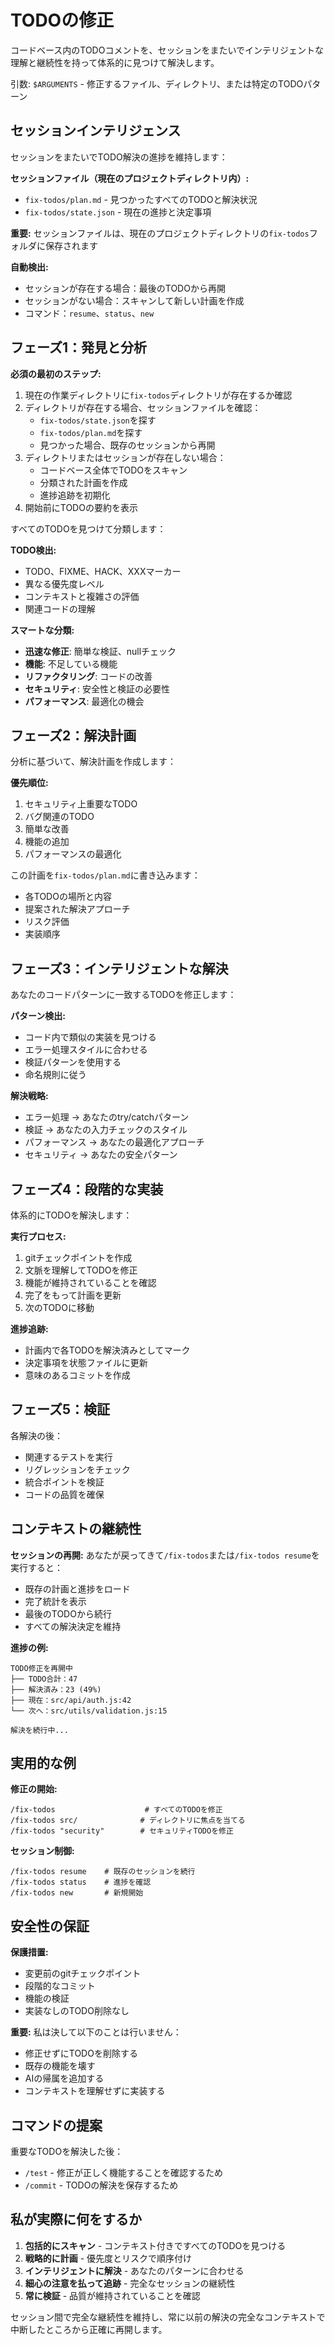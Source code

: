 # TODOの修正

コードベース内のTODOコメントを、セッションをまたいでインテリジェントな理解と継続性を持って体系的に見つけて解決します。

引数: `$ARGUMENTS` - 修正するファイル、ディレクトリ、または特定のTODOパターン

## セッションインテリジェンス

セッションをまたいでTODO解決の進捗を維持します：

**セッションファイル（現在のプロジェクトディレクトリ内）:**
- `fix-todos/plan.md` - 見つかったすべてのTODOと解決状況
- `fix-todos/state.json` - 現在の進捗と決定事項

**重要:** セッションファイルは、現在のプロジェクトディレクトリの`fix-todos`フォルダに保存されます

**自動検出:**
- セッションが存在する場合：最後のTODOから再開
- セッションがない場合：スキャンして新しい計画を作成
- コマンド：`resume`、`status`、`new`

## フェーズ1：発見と分析

**必須の最初のステップ:**
1. 現在の作業ディレクトリに`fix-todos`ディレクトリが存在するか確認
2. ディレクトリが存在する場合、セッションファイルを確認：
   - `fix-todos/state.json`を探す
   - `fix-todos/plan.md`を探す
   - 見つかった場合、既存のセッションから再開
3. ディレクトリまたはセッションが存在しない場合：
   - コードベース全体でTODOをスキャン
   - 分類された計画を作成
   - 進捗追跡を初期化
4. 開始前にTODOの要約を表示

すべてのTODOを見つけて分類します：

**TODO検出:**
- TODO、FIXME、HACK、XXXマーカー
- 異なる優先度レベル
- コンテキストと複雑さの評価
- 関連コードの理解

**スマートな分類:**
- **迅速な修正**: 簡単な検証、nullチェック
- **機能**: 不足している機能
- **リファクタリング**: コードの改善
- **セキュリティ**: 安全性と検証の必要性
- **パフォーマンス**: 最適化の機会

## フェーズ2：解決計画

分析に基づいて、解決計画を作成します：

**優先順位:**
1. セキュリティ上重要なTODO
2. バグ関連のTODO
3. 簡単な改善
4. 機能の追加
5. パフォーマンスの最適化

この計画を`fix-todos/plan.md`に書き込みます：
- 各TODOの場所と内容
- 提案された解決アプローチ
- リスク評価
- 実装順序

## フェーズ3：インテリジェントな解決

あなたのコードパターンに一致するTODOを修正します：

**パターン検出:**
- コード内で類似の実装を見つける
- エラー処理スタイルに合わせる
- 検証パターンを使用する
- 命名規則に従う

**解決戦略:**
- エラー処理 → あなたのtry/catchパターン
- 検証 → あなたの入力チェックのスタイル
- パフォーマンス → あなたの最適化アプローチ
- セキュリティ → あなたの安全パターン

## フェーズ4：段階的な実装

体系的にTODOを解決します：

**実行プロセス:**
1. gitチェックポイントを作成
2. 文脈を理解してTODOを修正
3. 機能が維持されていることを確認
4. 完了をもって計画を更新
5. 次のTODOに移動

**進捗追跡:**
- 計画内で各TODOを解決済みとしてマーク
- 決定事項を状態ファイルに更新
- 意味のあるコミットを作成

## フェーズ5：検証

各解決の後：
- 関連するテストを実行
- リグレッションをチェック
- 統合ポイントを検証
- コードの品質を確保

## コンテキストの継続性

**セッションの再開:**
あなたが戻ってきて`/fix-todos`または`/fix-todos resume`を実行すると：
- 既存の計画と進捗をロード
- 完了統計を表示
- 最後のTODOから続行
- すべての解決決定を維持

**進捗の例:**
```
TODO修正を再開中
├── TODO合計：47
├── 解決済み：23 (49%)
├── 現在：src/api/auth.js:42
└── 次へ：src/utils/validation.js:15

解決を続行中...
```

## 実用的な例

**修正の開始:**
```
/fix-todos                    # すべてのTODOを修正
/fix-todos src/              # ディレクトリに焦点を当てる
/fix-todos "security"        # セキュリティTODOを修正
```

**セッション制御:**
```
/fix-todos resume    # 既存のセッションを続行
/fix-todos status    # 進捗を確認
/fix-todos new       # 新規開始
```

## 安全性の保証

**保護措置:**
- 変更前のgitチェックポイント
- 段階的なコミット
- 機能の検証
- 実装なしのTODO削除なし

**重要:** 私は決して以下のことは行いません：
- 修正せずにTODOを削除する
- 既存の機能を壊す
- AIの帰属を追加する
- コンテキストを理解せずに実装する

## コマンドの提案

重要なTODOを解決した後：
- `/test` - 修正が正しく機能することを確認するため
- `/commit` - TODOの解決を保存するため

## 私が実際に何をするか

1. **包括的にスキャン** - コンテキスト付きですべてのTODOを見つける
2. **戦略的に計画** - 優先度とリスクで順序付け
3. **インテリジェントに解決** - あなたのパターンに合わせる
4. **細心の注意を払って追跡** - 完全なセッションの継続性
5. **常に検証** - 品質が維持されていることを確認

セッション間で完全な継続性を維持し、常に以前の解決の完全なコンテキストで中断したところから正確に再開します。

